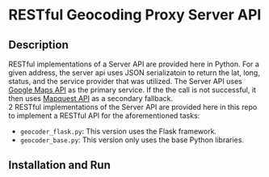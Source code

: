 # RESTful Geocoding Proxy Server API

## Description
RESTful implementations of a Server API are provided here in Python. For a given address, the server api uses JSON serializatoin to return the lat, long, status, and the service provider that was utilized. The Server API uses [Google Maps API](https://developers.google.com/maps/documentation/geocoding/start) as the primary service. If the the call is not successful, it then uses [Mapquest API](https://developer.mapquest.com/documentation/geocoding-api/address/get/) as a secondary fallback.  
2 RESTful implementations of the Server API are provided here in this repo to implement a RESTful API for the aforementioned tasks:  
  * `geocoder_flask.py`:  This version uses the Flask framework.
  * `geocoder_base.py`: This version only uses the base Python libraries.

## Installation and Run
